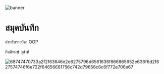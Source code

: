 ![banner](https://picsum.photos/800/250)

# สมุดบันทึก

สำหรับรายวิชา OOP

กิตติพงษ์ อุส่าห์

![68747470733a2f2f63646e2e6275796d6561636f666665652e636f6d2f627574746f6e732f64656661756c742d79656c6c6f772e706e67](https://www.buymeacoffee.com/kittiphong92)

